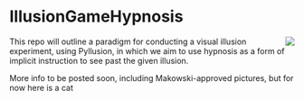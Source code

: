 # IllusionGameHypnosis

<img align="right" height="" src="https://i.imgur.com/tGcP1eh.png">






This repo will outline a paradigm for conducting a visual illusion experiment, using Pyllusion, in which we aim to use hypnosis as a form of implicit instruction to see past the given illusion.

More info to be posted soon, including Makowski-approved pictures, but for now here is a cat

